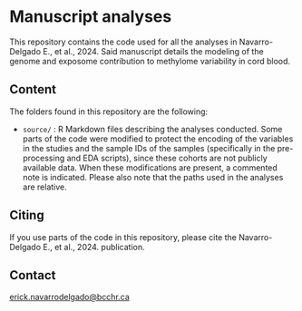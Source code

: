 # Manuscript analyses

This repository contains the code used for all the analyses in Navarro-Delgado E., et al., 2024. Said manuscript details the modeling of the genome and exposome contribution to methylome variability in cord blood. 

## Content

The folders found in this repository are the following: 

  -  `source/` : R Markdown files describing the analyses conducted. Some parts of the code were modified to protect the encoding of the variables in the studies and the sample IDs of the samples (specifically in the pre-processing and EDA scripts), since these cohorts are not publicly available data. When these modifications are present, a commented note is indicated. Please also note that the paths used in the analyses are relative. 

## Citing

If you use parts of the code in this repository, please cite the Navarro-Delgado E., et al., 2024. publication. 

## Contact

erick.navarrodelgado@bcchr.ca


